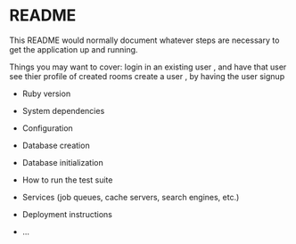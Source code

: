 # README

This README would normally document whatever steps are necessary to get the
application up and running.

Things you may want to cover:
login in an existing user , and have that user see thier profile of created rooms
 create a user , by having the user signup 

* Ruby version

* System dependencies

* Configuration

* Database creation

* Database initialization

* How to run the test suite

* Services (job queues, cache servers, search engines, etc.)

* Deployment instructions

* ...
